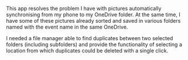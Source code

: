 This app resolves the problem I have with pictures automatically synchronising from my phone to my OneDrive folder. At the same time, I have some of these pictures already sorted and saved in various folders named with the event name in the same OneDrive.

I needed a file manager able to find duplicates between two selected folders (including subfolders) and provide the functionality of selecting a location from which duplicates could be deleted with a single click.
